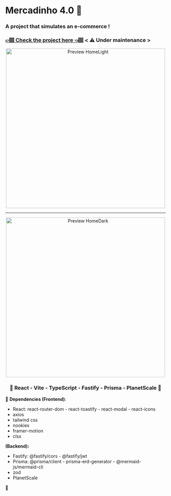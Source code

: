 <h1>Mercadinho 4.0 🛒</h1>
<h3>A project that simulates an e-commerce !</h3>
<h3><a href="https://mercadinho4-0.vercel.app/" target="_blank">👉🏽 Check the project here 👈🏽</a> < ⚠️ Under maintenance >
</h3>
<div align='center'>
    <img width='500' src="https://github.com/carlos09v/Mercadinho4.0/blob/main/front/src/assets/HomeLightPreview.jpg?raw=true" alt="Preview HomeLight">
    <hr>
    <img width='500' src="https://github.com/carlos09v/Mercadinho4.0/blob/main/front/src/assets/HomeDarkPreview.jpg?raw=true" alt="Preview HomeDark">
    <h3>💜 React - Vite - TypeScript - Fastify - Prisma - PlanetScale 💜</h3>
</div>
<p>💚 <b>Dependencies (Frontend)</b>: 
    <ul>
        <li>React: react-router-dom - react-toastify - react-modal - react-icons</li>
        <li>axios</li>
        <li>tailwind css</li>
        <li>nookies</li>
        <li>framer-motion</li>
        <li>clsx</li>
    </ul>
    <b>(Backend):</b>
    <ul>
        <li>Fastify: @fastify/cors - @fastify/jwt</li>
        <li>Prisma: @prisma/client - prisma-erd-generator - @mermaid-js/mermaid-cli</li>
        <li>zod</li>
        <li>PlanetScale</li>
    </ul>
💚</p>
